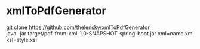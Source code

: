 # xmlToPdfGenerator

git clone https://github.com/thelensky/xmlToPdfGenerator  
java -jar target/pdf-from-xml-1.0-SNAPSHOT-spring-boot.jar xml=name.xml xsl=style.xsl  

